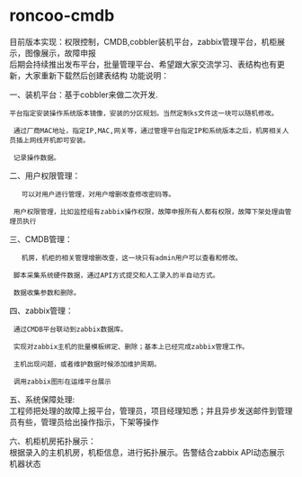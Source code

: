 # roncoo-cmdb
目前版本实现：权限控制，CMDB,cobbler装机平台，zabbix管理平台，机柜展示，图像展示，故障申报<br />
后期会持续推出发布平台，批量管理平台、希望跟大家交流学习、表结构也有更新，大家重新下载然后创建表结构
功能说明：


  一、装机平台：基于cobbler来做二次开发.


    平台指定安装操作系统版本镜像，安装的分区规划。当然定制ks文件这一块可以随机修改。

     通过厂商MAC地址，指定IP,MAC,网关等，通过管理平台指定IP和系统版本之后，机房相关人员插上网线开机即可安装。

     记录操作数据。


  二、用户权限管理：


       可以对用户进行管理，对用户增删改查修改密码等。

     用户权限管理，比如监控组有zabbix操作权限，故障申报所有人都有权限，故障下架处理由管理员执行


  三、CMDB管理：


       机房，机柜的相关管理增删改查，这一块只有admin用户可以查看和修改。

     脚本采集系统硬件数据，通过API方式提交和人工录入的半自动方式。

     数据收集参数和删除。


  四、zabbix管理：<br />


     通过CMDB平台联动到zabbix数据库。

     实现对zabbix主机的批量模板绑定、删除；基本上已经完成zabbix管理工作。

     主机出现问题，或者维护数据时候添加维护周期。

     调用zabbix图形在运维平台展示
     
  五、系统保障处理:<br />
     工程师把处理的故障上报平台，管理员，项目经理知悉；并且异步发送邮件到管理员有些，管理员给出操作指示，下架等操作
     
  
  六、机柜机房拓扑展示：<br />
      根据录入的主机机房，机柜信息，进行拓扑展示。告警结合zabbix API动态展示机器状态
  
